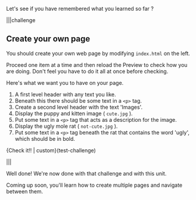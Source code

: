 Let's see if you have remembered what you learned so far ?

|||challenge
## Create your own page
You should create your own web page by modifying `index.html` on the left. 

Proceed one item at a time and then reload the Preview to check how you are doing. Don't feel you have to do it all at once before checking.

Here's what we want you to have on your page.

1. A first level header with any text you like.
1. Beneath this there should be some text in a `<p>` tag.
1. Create a second level header with the text 'Images'.
1. Display the puppy and kitten image ( `cute.jpg` ).
1. Put some text in a `<p>` tag that acts as a description for the image.
1. Display the ugly mole rat  ( `not-cute.jpg` ).
1. Put some text in a `<p>` tag beneath the rat that contains the word 'ugly', which should be in bold.

{Check it!! | custom}(test-challenge)

|||

Well done! We're now done with that challenge and with this unit.

Coming up soon, you'll learn how to create multiple pages and navigate between them.